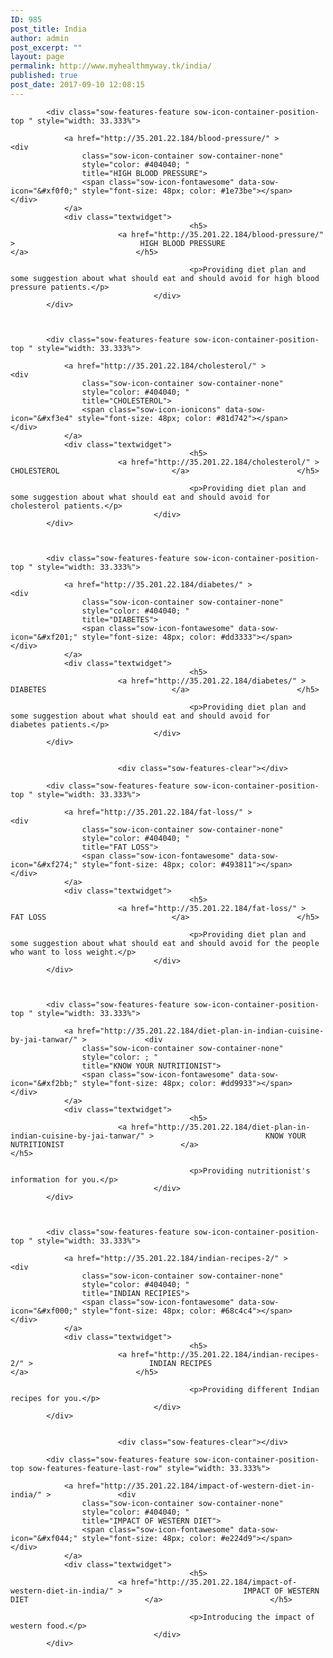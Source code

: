 ```yaml
---
ID: 985
post_title: India
author: admin
post_excerpt: ""
layout: page
permalink: http://www.myhealthmyway.tk/india/
published: true
post_date: 2017-09-10 12:08:15
---
```

<div id="pl-985"  class="panel-layout" ><div id="pg-985-0"  class="panel-grid panel-no-style" ><div id="pgc-985-0-0"  class="panel-grid-cell"  data-weight="1" ><div id="panel-985-0-0-0" class="so-panel widget widget_sow-features panel-first-child panel-last-child" data-index="0" data-style="{&quot;background_image_attachment&quot;:false,&quot;background_display&quot;:&quot;tile&quot;}" ><div class="so-widget-sow-features so-widget-sow-features-default-2cb85fc497f8">
<div class="sow-features-list sow-features-responsive">

			
			
			<div class="sow-features-feature sow-icon-container-position-top " style="width: 33.333%">

				<a href="http://35.201.22.184/blood-pressure/" >				<div
					class="sow-icon-container sow-container-none"
                    style="color: #404040; "
					title="HIGH BLOOD PRESSURE">
					<span class="sow-icon-fontawesome" data-sow-icon="&#xf0f0;" style="font-size: 48px; color: #1e73be"></span>				</div>
				</a>
				<div class="textwidget">
											<h5>
							<a href="http://35.201.22.184/blood-pressure/" >							HIGH BLOOD PRESSURE							</a>						</h5>
					
											<p>Providing diet plan and some suggestion about what should eat and should avoid for high blood pressure patients.</p>					
									</div>
			</div>

		
			
			<div class="sow-features-feature sow-icon-container-position-top " style="width: 33.333%">

				<a href="http://35.201.22.184/cholesterol/" >				<div
					class="sow-icon-container sow-container-none"
                    style="color: #404040; "
					title="CHOLESTEROL">
					<span class="sow-icon-ionicons" data-sow-icon="&#xf3e4" style="font-size: 48px; color: #81d742"></span>				</div>
				</a>
				<div class="textwidget">
											<h5>
							<a href="http://35.201.22.184/cholesterol/" >							CHOLESTEROL							</a>						</h5>
					
											<p>Providing diet plan and some suggestion about what should eat and should avoid for cholesterol patients.</p>					
									</div>
			</div>

		
			
			<div class="sow-features-feature sow-icon-container-position-top " style="width: 33.333%">

				<a href="http://35.201.22.184/diabetes/" >				<div
					class="sow-icon-container sow-container-none"
                    style="color: #404040; "
					title="DIABETES">
					<span class="sow-icon-fontawesome" data-sow-icon="&#xf201;" style="font-size: 48px; color: #dd3333"></span>				</div>
				</a>
				<div class="textwidget">
											<h5>
							<a href="http://35.201.22.184/diabetes/" >							DIABETES							</a>						</h5>
					
											<p>Providing diet plan and some suggestion about what should eat and should avoid for diabetes patients.</p>					
									</div>
			</div>

		
							<div class="sow-features-clear"></div>
			
			<div class="sow-features-feature sow-icon-container-position-top " style="width: 33.333%">

				<a href="http://35.201.22.184/fat-loss/" >				<div
					class="sow-icon-container sow-container-none"
                    style="color: #404040; "
					title="FAT LOSS">
					<span class="sow-icon-fontawesome" data-sow-icon="&#xf274;" style="font-size: 48px; color: #493811"></span>				</div>
				</a>
				<div class="textwidget">
											<h5>
							<a href="http://35.201.22.184/fat-loss/" >							FAT LOSS							</a>						</h5>
					
											<p>Providing diet plan and some suggestion about what should eat and should avoid for the people who want to loss weight.</p>					
									</div>
			</div>

		
			
			<div class="sow-features-feature sow-icon-container-position-top " style="width: 33.333%">

				<a href="http://35.201.22.184/diet-plan-in-indian-cuisine-by-jai-tanwar/" >				<div
					class="sow-icon-container sow-container-none"
                    style="color: ; "
					title="KNOW YOUR NUTRITIONIST">
					<span class="sow-icon-fontawesome" data-sow-icon="&#xf2bb;" style="font-size: 48px; color: #dd9933"></span>				</div>
				</a>
				<div class="textwidget">
											<h5>
							<a href="http://35.201.22.184/diet-plan-in-indian-cuisine-by-jai-tanwar/" >							KNOW YOUR NUTRITIONIST							</a>						</h5>
					
											<p>Providing nutritionist's information for you.</p>					
									</div>
			</div>

		
			
			<div class="sow-features-feature sow-icon-container-position-top " style="width: 33.333%">

				<a href="http://35.201.22.184/indian-recipes-2/" >				<div
					class="sow-icon-container sow-container-none"
                    style="color: #404040; "
					title="INDIAN RECIPIES">
					<span class="sow-icon-fontawesome" data-sow-icon="&#xf000;" style="font-size: 48px; color: #68c4c4"></span>				</div>
				</a>
				<div class="textwidget">
											<h5>
							<a href="http://35.201.22.184/indian-recipes-2/" >							INDIAN RECIPES							</a>						</h5>
					
											<p>Providing different Indian recipes for you.</p>					
									</div>
			</div>

		
							<div class="sow-features-clear"></div>
			
			<div class="sow-features-feature sow-icon-container-position-top sow-features-feature-last-row" style="width: 33.333%">

				<a href="http://35.201.22.184/impact-of-western-diet-in-india/" >				<div
					class="sow-icon-container sow-container-none"
                    style="color: #404040; "
					title="IMPACT OF WESTERN DIET">
					<span class="sow-icon-fontawesome" data-sow-icon="&#xf044;" style="font-size: 48px; color: #e224d9"></span>				</div>
				</a>
				<div class="textwidget">
											<h5>
							<a href="http://35.201.22.184/impact-of-western-diet-in-india/" >							IMPACT OF WESTERN DIET							</a>						</h5>
					
											<p>Introducing the impact of western food.</p>					
									</div>
			</div>

			
</div>
</div></div></div></div></div>